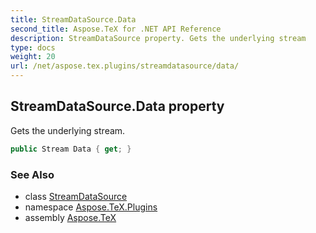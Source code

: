 ```yaml
---
title: StreamDataSource.Data
second_title: Aspose.TeX for .NET API Reference
description: StreamDataSource property. Gets the underlying stream
type: docs
weight: 20
url: /net/aspose.tex.plugins/streamdatasource/data/
---
```

## StreamDataSource.Data property

Gets the underlying stream.

```csharp
public Stream Data { get; }
```

### See Also

* class [StreamDataSource](../)
* namespace [Aspose.TeX.Plugins](../../streamdatasource/)
* assembly [Aspose.TeX](../../../)


